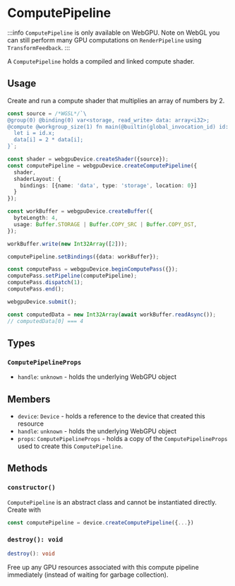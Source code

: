 # ComputePipeline

:::info
`ComputePipeline` is only available on WebGPU. Note on WebGL you can still perform
many GPU computations on `RenderPipeline` using `TransformFeedback`.
:::

A `ComputePipeline` holds a compiled and linked compute shader.

## Usage

Create and run a compute shader that multiplies an array of numbers by 2.

```ts
const source = /*WGSL*/`\
@group(0) @binding(0) var<storage, read_write> data: array<i32>;
@compute @workgroup_size(1) fn main(@builtin(global_invocation_id) id: vec3<u32>) {
  let i = id.x;
  data[i] = 2 * data[i];
}`;

const shader = webgpuDevice.createShader({source});
const computePipeline = webgpuDevice.createComputePipeline({
  shader,
  shaderLayout: {
    bindings: [{name: 'data', type: 'storage', location: 0}]
  }
});

const workBuffer = webgpuDevice.createBuffer({
  byteLength: 4,
  usage: Buffer.STORAGE | Buffer.COPY_SRC | Buffer.COPY_DST,
});

workBuffer.write(new Int32Array([2]));

computePipeline.setBindings({data: workBuffer});

const computePass = webgpuDevice.beginComputePass({});
computePass.setPipeline(computePipeline);
computePass.dispatch(1);
computePass.end();

webgpuDevice.submit();

const computedData = new Int32Array(await workBuffer.readAsync());
// computedData[0] === 4
```

## Types

### `ComputePipelineProps`

- `handle`: `unknown` - holds the underlying WebGPU object

## Members

- `device`: `Device` - holds a reference to the device that created this resource
- `handle`: `unknown` - holds the underlying WebGPU object
- `props`: `ComputePipelineProps` - holds a copy of the `ComputePipelineProps` used to create this `ComputePipeline`.

## Methods

### `constructor()`

`ComputePipeline` is an abstract class and cannot be instantiated directly. Create with 

```typescript
const computePipeline = device.createComputePipeline({...})
```

### `destroy(): void`

```typescript
destroy(): void
```
Free up any GPU resources associated with this compute pipeline immediately (instead of waiting for garbage collection).
